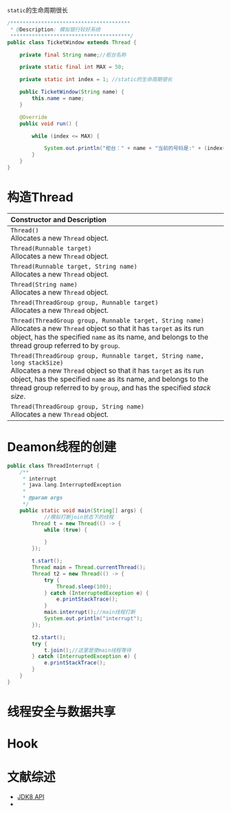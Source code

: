 

`static`的生命周期很长

```java
/***************************************
 * @Description: 模拟银行较好系统
 ***************************************/
public class TicketWindow extends Thread {

    private final String name;//柜台名称

    private static final int MAX = 50;

    private static int index = 1; //static的生命周期很长

    public TicketWindow(String name) {
        this.name = name;
    }

    @Override
    public void run() {

        while (index <= MAX) {

            System.out.println("柜台：" + name + "当前的号码是:" + (index++));
        }
    }
}

```





# 构造Thread

| Constructor and Description                                  |
| :----------------------------------------------------------- |
| `Thread()` <br/> Allocates a new `Thread` object.            |
| `Thread(Runnable target)`<br/>Allocates a new `Thread` object. |
| `Thread(Runnable target, String name)`<br/>Allocates a new `Thread` object. |
| `Thread(String name)`<br/>Allocates a new `Thread` object.   |
| `Thread(ThreadGroup group, Runnable target)`<br/>Allocates a new `Thread` object. |
| `Thread(ThreadGroup group, Runnable target, String name)`<br/>Allocates a new `Thread` object so that it has `target` as its run object, has the specified `name` as its name, and belongs to the thread group referred to by `group`. |
| `Thread(ThreadGroup group, Runnable target, String name, long stackSize)`<br/>Allocates a new `Thread` object so that it has `target` as its run object, has the specified `name` as its name, and belongs to the thread group referred to by `group`, and has the specified *stack size*. |
| `Thread(ThreadGroup group, String name)`<br/>Allocates a new `Thread` object. |



# Deamon线程的创建



```java
public class ThreadInterrupt {
    /**
     * interrupt
     * java.lang.InterruptedException
     *
     * @param args
     */
    public static void main(String[] args) {
    		//模拟打断join状态下的线程
        Thread t = new Thread(() -> {
            while (true) {

            }
        });

        t.start();
        Thread main = Thread.currentThread();
        Thread t2 = new Thread(() -> {
            try {
                Thread.sleep(100);
            } catch (InterruptedException e) {
                e.printStackTrace();
            }
            main.interrupt();//main线程打断
            System.out.println("interrupt");
        });

        t2.start();
        try {
            t.join();//这里是使main线程等待
        } catch (InterruptedException e) {
            e.printStackTrace();
        }
    }
}

```





# 线程安全与数据共享





# Hook



# 文献综述

- [JDK8 API](https://docs.oracle.com/javase/8/docs/api/)
- 